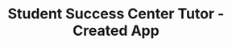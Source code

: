 ---
layout: default
title: Student Success Center Tutor - Created App
desc: Created an application that was web-based and mobile friendly and allowed students to search tutors by course name or course number and accompanying information so that they an plan a tutoring schedule
category: projects
---